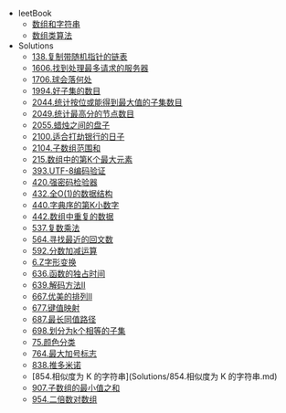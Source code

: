 <!-- docs/_sidebar.md created by koko-docsify_sidebarTool -->

- leetBook
  - [数组和字符串](leetBook/数组和字符串.md)
  - [数组类算法](leetBook/数组类算法.md)
- Solutions
  - [138.复制带随机指针的链表](Solutions/138.复制带随机指针的链表.md)
  - [1606.找到处理最多请求的服务器](Solutions/1606.找到处理最多请求的服务器.md)
  - [1706.球会落何处](Solutions/1706.球会落何处.md)
  - [1994.好子集的数目](Solutions/1994.好子集的数目.md)
  - [2044.统计按位或能得到最大值的子集数目](Solutions/2044.统计按位或能得到最大值的子集数目.md)
  - [2049.统计最高分的节点数目](Solutions/2049.统计最高分的节点数目.md)
  - [2055.蜡烛之间的盘子](Solutions/2055.蜡烛之间的盘子.md)
  - [2100.适合打劫银行的日子](Solutions/2100.适合打劫银行的日子.md)
  - [2104.子数组范围和](Solutions/2104.子数组范围和.md)
  - [215.数组中的第K个最大元素](Solutions/215.数组中的第K个最大元素.md)
  - [393.UTF-8编码验证](Solutions/393.UTF-8编码验证.md)
  - [420.强密码检验器](Solutions/420.强密码检验器.md)
  - [432.全O(1)的数据结构](Solutions/432.全O(1)的数据结构.md)
  - [440.字典序的第K小数字](Solutions/440.字典序的第K小数字.md)
  - [442.数组中重复的数据](Solutions/442.数组中重复的数据.md)
  - [537.复数乘法](Solutions/537.复数乘法.md)
  - [564.寻找最近的回文数](Solutions/564.寻找最近的回文数.md)
  - [592.分数加减运算](Solutions/592.分数加减运算.md)
  - [6.Z字形变换](Solutions/6.Z字形变换.md)
  - [636.函数的独占时间](Solutions/636.函数的独占时间.md)
  - [639.解码方法II](Solutions/639.解码方法II.md)
  - [667.优美的排列II](Solutions/667.优美的排列II.md)
  - [677.键值映射](Solutions/677.键值映射.md)
  - [687.最长同值路径](Solutions/687.最长同值路径.md)
  - [698.划分为k个相等的子集](Solutions/698.划分为k个相等的子集.md)
  - [75.颜色分类](Solutions/75.颜色分类.md)
  - [764.最大加号标志](Solutions/764.最大加号标志.md)
  - [838.推多米诺](Solutions/838.推多米诺.md)
  - [854.相似度为 K 的字符串](Solutions/854.相似度为 K 的字符串.md)
  - [907.子数组的最小值之和](Solutions/907.子数组的最小值之和.md)
  - [954.二倍数对数组](Solutions/954.二倍数对数组.md)
 